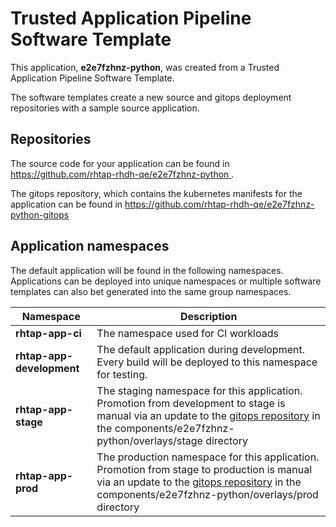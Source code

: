 # Trusted Application Pipeline Software Template

This application, **e2e7fzhnz-python**, was created from a Trusted Application Pipeline Software Template.

The software templates create a new source and gitops deployment repositories with a sample source application. 

## Repositories

The source code for your application can be found in [https://github.com/rhtap-rhdh-qe/e2e7fzhnz-python ](https://github.com/rhtap-rhdh-qe/e2e7fzhnz-python ).
 
The gitops repository, which contains the kubernetes manifests for the application can be found in 
[https://github.com/rhtap-rhdh-qe/e2e7fzhnz-python-gitops ](https://github.com/rhtap-rhdh-qe/e2e7fzhnz-python-gitops ) 

## Application namespaces 

The default application will be found in the following namespaces. Applications can be deployed into unique namespaces or multiple software templates can also bet generated into the same group namespaces.  

|  Namespace   |  Description   |  
| -------- | -------- |
| **rhtap-app-ci** | The namespace used for CI workloads |
| **rhtap-app-development** | The default application during development. Every build will be deployed to this namespace for testing. |
| **rhtap-app-stage** | The staging namespace for this application. Promotion from development to stage is manual via an update to the [gitops repository](https://github.com/rhtap-rhdh-qe/e2e7fzhnz-python-gitops ) in the components/e2e7fzhnz-python/overlays/stage directory |
| **rhtap-app-prod** | The production namespace for this application. Promotion from stage to production is manual via an update to the [gitops repository](https://github.com/rhtap-rhdh-qe/e2e7fzhnz-python-gitops ) in the components/e2e7fzhnz-python/overlays/prod directory |